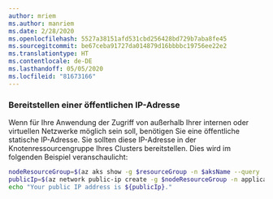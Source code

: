 ```yaml
---
author: mriem
ms.author: manriem
ms.date: 2/28/2020
ms.openlocfilehash: 5527a38151afd531cbd256428bd729b7aba8fe45
ms.sourcegitcommit: be67ceba91727da014879d16bbbbc19756ee22e2
ms.translationtype: HT
ms.contentlocale: de-DE
ms.lasthandoff: 05/05/2020
ms.locfileid: "81673166"
---
```

### <a name="provision-a-public-ip-address"></a>Bereitstellen einer öffentlichen IP-Adresse

Wenn für Ihre Anwendung der Zugriff von außerhalb Ihrer internen oder virtuellen Netzwerke möglich sein soll, benötigen Sie eine öffentliche statische IP-Adresse. Sie sollten diese IP-Adresse in der Knotenressourcengruppe Ihres Clusters bereitstellen. Dies wird im folgenden Beispiel veranschaulicht:

```bash
nodeResourceGroup=$(az aks show -g $resourceGroup -n $aksName --query 'nodeResourceGroup' -o tsv)
publicIp=$(az network public-ip create -g $nodeResourceGroup -n applicationIp --sku Standard --allocation-method Static --query 'publicIp.ipAddress' -o tsv)
echo "Your public IP address is ${publicIp}."
```
